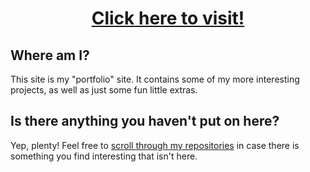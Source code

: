 <div align="center">
  <h1><a href="https://spikehd.github.io">Click here to visit!</a></h1>
</div>

## Where am I?

This site is my "portfolio" site. It contains some of my more interesting projects, as well as just some fun little extras.

## Is there anything you haven't put on here?

Yep, plenty! Feel free to <a href="https://github.com/SpikeHD?tab=repositories">scroll through my repositories</a> in case there is something you find interesting that isn't here.
